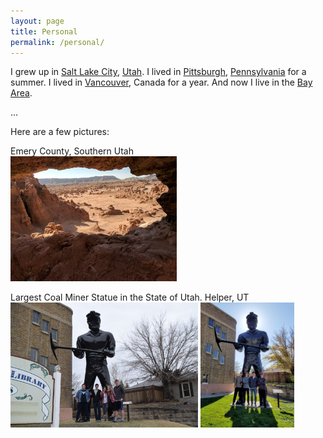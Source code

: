 ```yaml
---
layout: page
title: Personal
permalink: /personal/
---
```


I grew up in [Salt Lake City](https://www.google.com/search?q=salt+lake+city), [Utah](https://www.google.com/search?q=utah).
I lived in [Pittsburgh](https://www.google.com/search?q=pittsburgh), [Pennsylvania](https://www.google.com/search?q=pennsylvania) for a summer.
I lived in [Vancouver](https://www.google.com/search?q=vancouver), Canada for a year.
And now I live in the [Bay Area](https://www.google.com/search?&q=san+francisco+bay+area).

...


Here are a few pictures:

Emery County, Southern Utah <br>
<img src="/assets/goblin_window.jpg" alt="goblin" height="200"> <br>

Largest Coal Miner Statue in the State of Utah. Helper, UT <br>
<img src="/assets/coalminer.jpg" alt="coalminer 2016" height="200">
<img src="/assets/coalminer2.jpg" alt="coalminer 2017" height="200"> <br>

